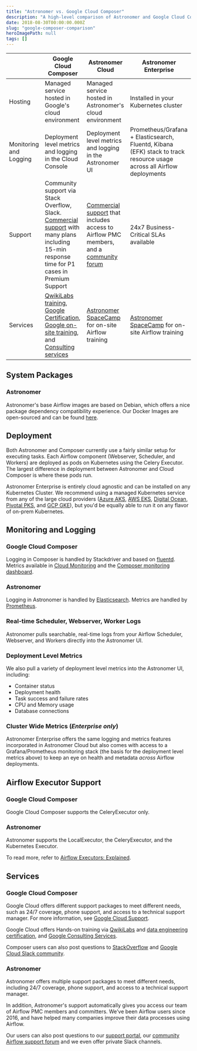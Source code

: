 ```yaml
---
title: "Astronomer vs. Google Cloud Composer"
description: "A high-level comparison of Astronomer and Google Cloud Composer"
date: 2018-08-30T00:00:00.000Z
slug: "google-composer-comparison"
heroImagePath: null
tags: []
---
```

<!-- markdownlint-disable-file -->
|  | Google Cloud Composer | Astronomer Cloud | Astronomer Enterprise |
|--|-----------------------|------------------|-----------------------|
| Hosting | Managed service hosted in Google's cloud environment | Managed service hosted in Astronomer's cloud environment | Installed in your Kubernetes cluster |
| Monitoring and Logging | Deployment level metrics and logging in the Cloud Console | Deployment level metrics and logging in the Astronomer UI | Prometheus/Grafana + Elasticsearch, Fluentd, Kibana (EFK) stack to track resource usage across all Airflow deployments |
| Support | Community support via Stack Overflow, Slack. [Commercial support](https://cloud.google.com/support) with many plans including 15-min response time for P1 cases in Premium Support | [Commercial support](https://support.astronomer.io/) that includes access to Airflow PMC members, and a [community forum](https://forum.astronomer.io) | 24x7 Business-Critical SLAs available |
| Services | [QwikiLabs training](https://www.qwiklabs.com/), [Google Certification](https://cloud.google.com/certification), [Google on-site training](https://cloud.google.com/training), and [Consulting services](https://cloud.google.com/consulting) | [Astronomer SpaceCamp](https://astronomer.io/spacecamp) for on-site Airflow training | [Astronomer SpaceCamp](https://astronomer.io/spacecamp) for on-site Airflow training |

## System Packages

### Astronomer

Astronomer's base Airflow images are based on Debian, which offers a nice package dependency compatibility experience. Our Docker Images are open-sourced and can be found [here](https://hub.docker.com/r/astronomerinc/ap-airflow/).

## Deployment

Both Astronomer and Composer currently use a fairly similar setup for executing tasks. Each Airflow component (Webserver, Scheduler, and Workers) are deployed as pods on Kubernetes using the Celery Executor. The largest difference in deployment between Astronomer and Cloud Composer is where these pods run.

Astronomer Enterprise is entirely cloud agnostic and can be installed on any Kubernetes Cluster. We recommend using a managed Kubernetes service from any of the large cloud providers ([Azure AKS](https://azure.microsoft.com/en-us/services/kubernetes-service/), [AWS EKS](https://aws.amazon.com/eks/), [Digital Ocean](https://www.digitalocean.com/products/kubernetes/), [Pivotal PKS](https://pivotal.io/platform/pivotal-container-service), and [GCP GKE](https://cloud.google.com/kubernetes-engine/)), but you'd be equally able to run it on any flavor of on-prem Kubernetes.

## Monitoring and Logging

### Google Cloud Composer

Logging in Composer is handled by Stackdriver and based on [fluentd](https://www.fluentd.org). Metrics available in [Cloud Monitoring](https://cloud.google.com/composer/docs/how-to/managing/monitoring-environments) and the [Composer monitoring dashboard](https://cloud.google.com/composer/docs/monitoring-dashboard).

### Astronomer

Logging in Astronomer is handled by [Elasticsearch](https://www.elastic.co/products/elasticsearch).
Metrics are handled by [Prometheus](https://prometheus.io/).

### Real-time Scheduler, Webserver, Worker Logs

Astronomer pulls searchable, real-time logs from your Airflow Scheduler, Webserver, and Workers directly into the Astronomer UI.

### Deployment Level Metrics

We also pull a variety of deployment level metrics into the Astronomer UI, including:

- Container status
- Deployment health
- Task success and failure rates
- CPU and Memory usage
- Database connections

### Cluster Wide Metrics (*Enterprise only*)

Astronomer Enterprise offers the same logging and metrics features incorporated in Astronomer Cloud but also comes with access to a Grafana/Prometheus monitoring stack (the basis for the deployment level metrics above) to keep an eye on health and metadata *across* Airflow deployments.

## Airflow Executor Support

### Google Cloud Composer

Google Cloud Composer supports the CeleryExecutor only.

### Astronomer

Astronomer supports the LocalExecutor, the CeleryExecutor, and the Kubernetes Executor.

To read more, refer to [Airflow Executors: Explained](https://www.astronomer.io/guides/airflow-executors-explained/).

## Services

### Google Cloud Composer

Google Cloud offers different support packages to meet different needs, such as 24/7 coverage, phone support, and access to a technical support manager. For more information, see [Google Cloud Support](https://cloud.google.com/support).

Google Cloud offers Hands-on training via [QwikiLabs](https://www.qwiklabs.com/catalog?keywords=airflow) and [data engineering certification](https://cloud.google.com/certification/guides/data-engineer), and [Google Consulting Services](https://cloud.google.com/consulting).

Composer users can also post questions to [StackOverflow](http://stackoverflow.com/questions/tagged/google-cloud-composer) and [Google Cloud Slack community](https://googlecloud-community.slack.com/).

### Astronomer

Astronomer offers multiple support packages to meet different needs, including 24/7 coverage, phone support, and access to a technical support manager.

In addition, Astronomer's support automatically gives you access our team of Airflow PMC members and committers. We’ve been Airflow users since 2016, and have helped many companies improve their data processes using Airflow.

Our users can also post questions to our [support portal](https://support.astronomer.io/), our [community Airflow support forum](https://forum.astronomer.io/) and we even offer private Slack channels.
